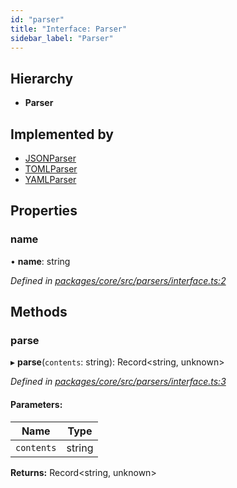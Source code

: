 ```yaml
---
id: "parser"
title: "Interface: Parser"
sidebar_label: "Parser"
---
```


## Hierarchy

- **Parser**

## Implemented by

- [JSONParser](../classes/jsonparser.md)
- [TOMLParser](../classes/tomlparser.md)
- [YAMLParser](../classes/yamlparser.md)

## Properties

### name

• **name**: string

_Defined in [packages/core/src/parsers/interface.ts:2](https://github.com/willsoto/node-konfig/blob/9b8a7e5/packages/core/src/parsers/interface.ts#L2)_

## Methods

### parse

▸ **parse**(`contents`: string): Record&#60;string, unknown>

_Defined in [packages/core/src/parsers/interface.ts:3](https://github.com/willsoto/node-konfig/blob/9b8a7e5/packages/core/src/parsers/interface.ts#L3)_

#### Parameters:

| Name       | Type   |
| ---------- | ------ |
| `contents` | string |

**Returns:** Record&#60;string, unknown>
